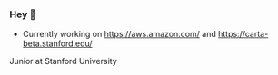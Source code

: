 ### Hey 👋

- Currently working on https://aws.amazon.com/ and https://carta-beta.stanford.edu/ <br>

Junior at Stanford University

